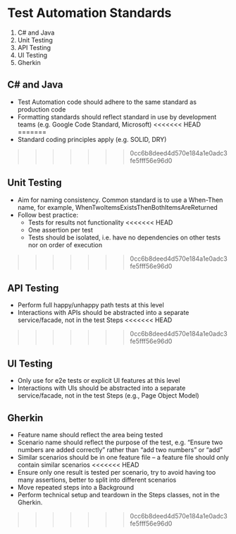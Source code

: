 # Test Automation Standards

1. C# and Java
1. Unit Testing
1. API Testing
1. UI Testing
1. Gherkin

## C# and Java

* Test Automation code should adhere to the same standard as production code
* Formatting standards should reflect standard in use by development teams (e.g. Google Code Standard, Microsoft)
<<<<<<< HEAD
=======
* Standard coding principles apply (e.g. SOLID, DRY)
>>>>>>> 0cc6b8deed4d570e184a1e0adc3fe5fff56e96d0

## Unit Testing

* Aim for naming consistency. Common standard is to use a When-Then name, for example, WhenTwoItemsExistsThenBothItemsAreReturned
* Follow best practice:
  * Tests for results not functionality
<<<<<<< HEAD
  * One assertion per test
  * Tests should be isolated, i.e. have no dependencies on other tests nor on order of execution

>>>>>>> 0cc6b8deed4d570e184a1e0adc3fe5fff56e96d0

## API Testing

* Perform full happy/unhappy path tests at this level
* Interactions with APIs should be abstracted into a separate service/facade, not in the test Steps
<<<<<<< HEAD
>>>>>>> 0cc6b8deed4d570e184a1e0adc3fe5fff56e96d0

## UI Testing

* Only use for e2e tests or explicit UI features at this level
* Interactions with UIs should be abstracted into a separate service/facade, not in the test Steps (e.g., Page Object Model)

## Gherkin

* Feature name should reflect the area being tested
* Scenario name should reflect the purpose of the test, e.g. “Ensure two numbers are added correctly” rather than “add two numbers” or “add”
* Similar scenarios should be in one feature file – a feature file should only contain similar scenarios
<<<<<<< HEAD
* Ensure only one result is tested per scenario, try to avoid having too many assertions, better to split into different scenarios
* Move repeated steps into a Background
* Perform technical setup and teardown in the Steps classes, not in the Gherkin.

>>>>>>> 0cc6b8deed4d570e184a1e0adc3fe5fff56e96d0
